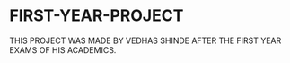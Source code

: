 # FIRST-YEAR-PROJECT
THIS PROJECT WAS MADE BY VEDHAS SHINDE AFTER THE FIRST YEAR EXAMS OF HIS ACADEMICS.
